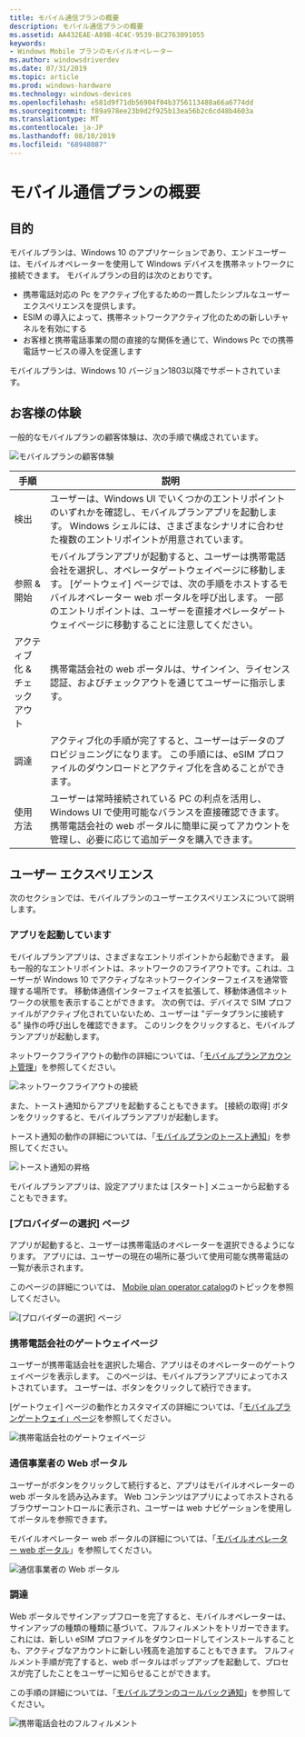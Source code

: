 ```yaml
---
title: モバイル通信プランの概要
description: モバイル通信プランの概要
ms.assetid: AA432EAE-A89B-4C4C-9539-BC2763091055
keywords:
- Windows Mobile プランのモバイルオペレーター
ms.author: windowsdriverdev
ms.date: 07/31/2019
ms.topic: article
ms.prod: windows-hardware
ms.technology: windows-devices
ms.openlocfilehash: e581d9f71db56904f04b3756113488a66a6774dd
ms.sourcegitcommit: f89a978ee23b9d2f925b13ea56b2c6cd48b4603a
ms.translationtype: MT
ms.contentlocale: ja-JP
ms.lasthandoff: 08/10/2019
ms.locfileid: "68948087"
---
```

# <a name="mobile-plans-overview"></a>モバイル通信プランの概要

## <a name="purpose"></a>目的

モバイルプランは、Windows 10 のアプリケーションであり、エンドユーザーは、モバイルオペレーターを使用して Windows デバイスを携帯ネットワークに接続できます。 モバイルプランの目的は次のとおりです。

- 携帯電話対応の Pc をアクティブ化するための一貫したシンプルなユーザーエクスペリエンスを提供します。
- ESIM の導入によって、携帯ネットワークアクティブ化のための新しいチャネルを有効にする
- お客様と携帯電話事業の間の直接的な関係を通じて、Windows Pc での携帯電話サービスの導入を促進します

モバイルプランは、Windows 10 バージョン1803以降でサポートされています。

## <a name="customer-journey"></a>お客様の体験

一般的なモバイルプランの顧客体験は、次の手順で構成されています。

![モバイルプランの顧客体験](images/mobile_plans_customer_journey.png)

手順 | 説明
------|------------
検出 | ユーザーは、Windows UI でいくつかのエントリポイントのいずれかを確認し、モバイルプランアプリを起動します。 Windows シェルには、さまざまなシナリオに合わせた複数のエントリポイントが用意されています。
参照 & 開始 | モバイルプランアプリが起動すると、ユーザーは携帯電話会社を選択し、オペレータゲートウェイページに移動します。 [ゲートウェイ] ページでは、次の手順をホストするモバイルオペレーター web ポータルを呼び出します。 一部のエントリポイントは、ユーザーを直接オペレータゲートウェイページに移動することに注意してください。
アクティブ化 & チェックアウト | 携帯電話会社の web ポータルは、サインイン、ライセンス認証、およびチェックアウトを通じてユーザーに指示します。
調達 | アクティブ化の手順が完了すると、ユーザーはデータのプロビジョニングになります。 この手順には、eSIM プロファイルのダウンロードとアクティブ化を含めることができます。
使用方法 | ユーザーは常時接続されている PC の利点を活用し、Windows UI で使用可能なバランスを直接確認できます。 携帯電話会社の web ポータルに簡単に戻ってアカウントを管理し、必要に応じて追加データを購入できます。

## <a name="user-experience"></a>ユーザー エクスペリエンス

次のセクションでは、モバイルプランのユーザーエクスペリエンスについて説明します。

### <a name="launching-the-app"></a>アプリを起動しています

モバイルプランアプリは、さまざまなエントリポイントから起動できます。 最も一般的なエントリポイントは、ネットワークのフライアウトです。これは、ユーザーが Windows 10 でアクティブなネットワークインターフェイスを通常管理する場所です。 移動体通信インターフェイスを拡張して、移動体通信ネットワークの状態を表示することができます。 次の例では、デバイスで SIM プロファイルがアクティブ化されていないため、ユーザーは "データプランに接続する" 操作の呼び出しを確認できます。 このリンクをクリックすると、モバイルプランアプリが起動します。

ネットワークフライアウトの動作の詳細については、「[モバイルプランアカウント管理](mobile-plans-account-management.md)」を参照してください。

![ネットワークフライアウトの接続](images/network_flyout_get_connected.png)

また、トースト通知からアプリを起動することもできます。 [接続の取得] ボタンをクリックすると、モバイルプランアプリが起動します。

トースト通知の動作の詳細については、「[モバイルプランのトースト通知](mobile-plans-notifications.md)」を参照してください。

![トースト通知の昇格](images/toast_notification_promotion.png)

モバイルプランアプリは、設定アプリまたは [スタート] メニューから起動することもできます。

### <a name="select-provider-page"></a>[プロバイダーの選択] ページ

アプリが起動すると、ユーザーは携帯電話のオペレーターを選択できるようになります。 アプリには、ユーザーの現在の場所に基づいて使用可能な携帯電話の一覧が表示されます。

このページの詳細については、 [Mobile plan operator catalog](mobile-plans-catalog.md)のトピックを参照してください。

![[プロバイダーの選択] ページ](images/select_provider_page.png)

### <a name="mobile-operator-gateway-page"></a>携帯電話会社のゲートウェイページ

ユーザーが携帯電話会社を選択した場合、アプリはそのオペレーターのゲートウェイページを表示します。 このページは、モバイルプランアプリによってホストされています。 ユーザーは、ボタンをクリックして続行できます。

[ゲートウェイ] ページの動作とカスタマイズの詳細については、「[モバイルプランゲートウェイ」ページ](mobile-plans-gateway.md)を参照してください。

![携帯電話会社のゲートウェイページ](images/mobile_operator_gateway_page.png)

### <a name="mobile-operator-web-portal"></a>通信事業者の Web ポータル

ユーザーがボタンをクリックして続行すると、アプリはモバイルオペレーターの web ポータルを読み込みます。 Web コンテンツはアプリによってホストされるブラウザーコントロールに表示され、ユーザーは web ナビゲーションを使用してポータルを参照できます。

モバイルオペレーター web ポータルの詳細については、「[モバイルオペレーター web ポータル](mobile-plans-web-portal.md)」を参照してください。

![通信事業者の Web ポータル](images/mobile_operator_web_portal.png)

### <a name="fulfillment"></a>調達

Web ポータルでサインアップフローを完了すると、モバイルオペレーターは、サインアップの種類の種類に基づいて、フルフィルメントをトリガーできます。 これには、新しい eSIM プロファイルをダウンロードしてインストールすることも、アクティブなアカウントに新しい残高を追加することもできます。 フルフィルメント手順が完了すると、web ポータルはポップアップを起動して、プロセスが完了したことをユーザーに知らせることができます。

この手順の詳細については、「[モバイルプランのコールバック通知](mobile-plans-callback-notifications.md)」を参照してください。

![携帯電話会社のフルフィルメント](images/mobile_operator_activation.png)
